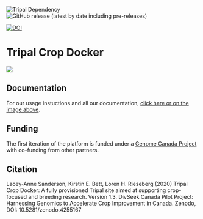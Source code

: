 ![Tripal Dependency](https://img.shields.io/badge/tripal-%3E=3.0-brightgreen)
![GitHub release (latest by date including pre-releases)](https://img.shields.io/github/v/release/DivSeek-Canada/tripal-crop-docker?include_prereleases)

[![DOI](https://zenodo.org/badge/306052851.svg)](https://zenodo.org/badge/latestdoi/306052851)


# Tripal Crop Docker

[![](https://www.divseekcanada.ca/tripal-crop-docker/assets/images/focused-website-capture.png)](https://www.divseekcanada.ca/tripal-crop-docker/)

## Documentation

For our usage instuctions and all our documentation, [click here or on the image above](https://www.divseekcanada.ca/tripal-crop-docker/).

## Funding

The first iteration of the platform is funded under a [Genome Canada Project](https://www.genomecanada.ca/en/divseek-canada-harnessing-genomics-accelerate-crop-improvement-canada) with co-funding from other partners.

## Citation

Lacey-Anne Sanderson, Kirstin E. Bett, Loren H. Rieseberg (2020) Tripal Crop Docker: A fully provisioned Tripal site aimed at supporting crop-focused and breeding research. Version 1.3. DivSeek Canada Pilot Project: Harnessing Genomics to Accelerate Crop Improvement in Canada. Zenodo, DOI: 10.5281/zenodo.4255167
